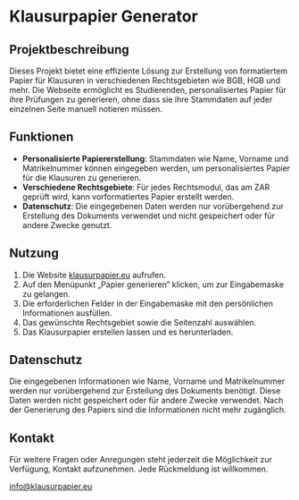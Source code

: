 # Klausurpapier Generator

## Projektbeschreibung

Dieses Projekt bietet eine effiziente Lösung zur Erstellung von formatiertem Papier für Klausuren in verschiedenen Rechtsgebieten wie BGB, HGB und mehr. Die Webseite ermöglicht es Studierenden, personalisiertes Papier für ihre Prüfungen zu generieren, ohne dass sie ihre Stammdaten auf jeder einzelnen Seite manuell notieren müssen.

## Funktionen

- **Personalisierte Papiererstellung**: Stammdaten wie Name, Vorname und Matrikelnummer können eingegeben werden, um personalisiertes Papier für die Klausuren zu generieren.
- **Verschiedene Rechtsgebiete**: Für jedes Rechtsmodul, das am ZAR geprüft wird, kann vorformatiertes Papier erstellt werden.
- **Datenschutz**: Die eingegebenen Daten werden nur vorübergehend zur Erstellung des Dokuments verwendet und nicht gespeichert oder für andere Zwecke genutzt.

## Nutzung

1. Die Website [klausurpapier.eu](https://www.klausurpapier.eu) aufrufen.
2. Auf den Menüpunkt „Papier generieren“ klicken, um zur Eingabemaske zu gelangen.
3. Die erforderlichen Felder in der Eingabemaske mit den persönlichen Informationen ausfüllen.
4. Das gewünschte Rechtsgebiet sowie die Seitenzahl auswählen.
5. Das Klausurpapier erstellen lassen und es herunterladen.

## Datenschutz

Die eingegebenen Informationen wie Name, Vorname und Matrikelnummer werden nur vorübergehend zur Erstellung des Dokuments benötigt. Diese Daten werden nicht gespeichert oder für andere Zwecke verwendet. Nach der Generierung des Papiers sind die Informationen nicht mehr zugänglich.

## Kontakt

Für weitere Fragen oder Anregungen steht jederzeit die Möglichkeit zur Verfügung, Kontakt aufzunehmen. Jede Rückmeldung ist willkommen.

[info@klausurpapier.eu](mailto:info@klausurpapier.eu)
